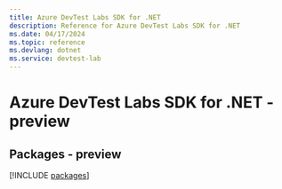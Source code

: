 ```yaml
---
title: Azure DevTest Labs SDK for .NET
description: Reference for Azure DevTest Labs SDK for .NET
ms.date: 04/17/2024
ms.topic: reference
ms.devlang: dotnet
ms.service: devtest-lab
---
```

# Azure DevTest Labs SDK for .NET - preview
## Packages - preview
[!INCLUDE [packages](devtest-labs-index.md)]